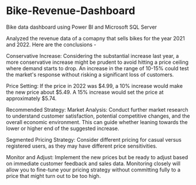 # Bike-Revenue-Dashboard
Bike data dashboard using Power BI and Microsoft SQL Server

Analyzed the revenue data of a comapny that sells bikes for the year 2021 and 2022. Here are the conclusions - 

Conservative Increase: Considering the substantial increase last year, a more conservative increase might be prudent to avoid hitting a price ceiling where demand starts to drop. An increase in the range of 10-15% could test the market's response without risking a significant loss of customers.

Price Setting:
If the price in 2022 was $4.99, a 10% increase would make the new price about $5.49.
A 15% increase would set the price at approximately $5.74.

Recommended Strategy:
Market Analysis: Conduct further market research to understand customer satisfaction, potential competitive changes, and the overall economic environment. This can guide whether leaning towards the lower or higher end of the suggested increase.

Segmented Pricing Strategy: 
Consider different pricing for casual versus registered users, as they may have different price sensitivities.

Monitor and Adjust: 
Implement the new prices but be ready to adjust based on immediate customer feedback and sales data. Monitoring closely will allow you to fine-tune your pricing strategy without committing fully to a price that might turn out to be too high.

